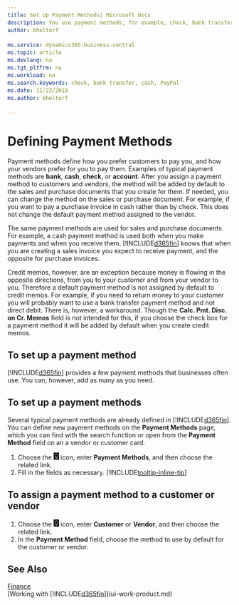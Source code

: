 ```yaml
---
title: Set Up Payment Methods| Microsoft Docs
description: You use payment methods, for example, check, bank transfer, cash, or PayPal, to define how sales and purchase invoices will be paid.
author: bholtorf

ms.service: dynamics365-business-central
ms.topic: article
ms.devlang: na
ms.tgt_pltfrm: na
ms.workload: na
ms.search.keywords: check, bank transfer, cash, PayPal
ms.date: 11/22/2018
ms.author: bholtorf

---
```

# Defining Payment Methods
Payment methods define how you prefer customers to pay you, and how your vendors prefer for you to pay them. Examples of typical payment methods are **bank**, **cash**, **check**, or **account**. After you assign a payment method to customers and vendors, the method will be added by default to the sales and purchase documents that you create for them. If needed, you can change the method on the sales or purchase document. For example, if you want to pay a purchase invoice in cash rather than by check. This does not change the default payment method assigned to the vendor.

The same payment methods are used for sales and purchase documents. For example, a cash payment method is used both when you make payments and when you receive them. [!INCLUDE[d365fin](includes/d365fin_md.md)] knows that when you are creating a sales invoice you expect to receive payment, and the opposite for purchase invoices.

Credit memos, however, are an exception because money is flowing in the opposite directions, from you to your customer and from your vendor to you. Therefore a default payment method is not assigned by default to credit memos. For example, if you need to return money to your customer you will probably want to use a bank transfer payment method and not direct debit. There is, however, a workaround. Though the **Calc. Pmt. Disc. on Cr. Memos** field is not intended for this, if you choose the check box for a payment method it will be added by default when you create credit memos.

## To set up a payment method
[!INCLUDE[d365fin](includes/d365fin_md.md)] provides a few payment methods that businesses often use. You can, however, add as many as you need.

## To set up a payment methods
Several typical payment methods are already defined in [!INCLUDE[d365fin](includes/d365fin_md.md)]. You can define new payment methods on the **Payment Methods** page, which you can find with the search function or open from the **Payment Method** field on an a vendor or customer card.

1. Choose the ![Lightbulb that opens the Tell Me feature](media/ui-search/search_small.png "Tell me what you want to do") icon, enter **Payment Methods**, and then choose the related link.
2. Fill in the fields as necessary. [!INCLUDE[tooltip-inline-tip](includes/tooltip-inline-tip_md.md)]

## To assign a payment method to a customer or vendor
1. Choose the ![Lightbulb that opens the Tell Me feature](media/ui-search/search_small.png "Tell me what you want to do") icon, enter **Customer** or **Vendor**, and then choose the related link.
2. In the **Payment Method** field, choose the method to use by default for the customer or vendor.

## See Also
[Finance](finance.md)  
[Working with [!INCLUDE[d365fin](includes/d365fin_md.md)]](ui-work-product.md)  
